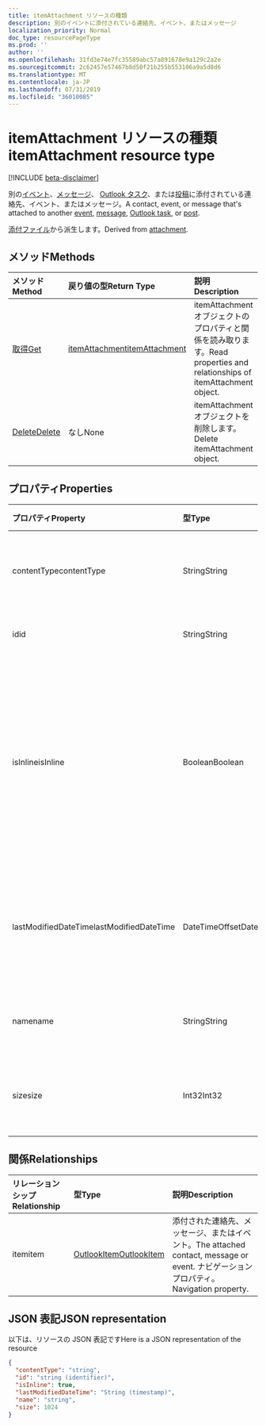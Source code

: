 ```yaml
---
title: itemAttachment リソースの種類
description: 別のイベントに添付されている連絡先、イベント、またはメッセージ
localization_priority: Normal
doc_type: resourcePageType
ms.prod: ''
author: ''
ms.openlocfilehash: 31fd3e74e7fc35589abc57a891678e9a129c2a2e
ms.sourcegitcommit: 2c62457e57467b8d50f21b255b553106a9a5d8d6
ms.translationtype: MT
ms.contentlocale: ja-JP
ms.lasthandoff: 07/31/2019
ms.locfileid: "36010085"
---
```

# <a name="itemattachment-resource-type"></a><span data-ttu-id="2c3c2-103">itemAttachment リソースの種類</span><span class="sxs-lookup"><span data-stu-id="2c3c2-103">itemAttachment resource type</span></span>

[!INCLUDE [beta-disclaimer](../../includes/beta-disclaimer.md)]

<span data-ttu-id="2c3c2-104">別の[イベント](../resources/event.md)、[メッセージ](../resources/message.md)、 [Outlook タスク](../resources/outlooktask.md)、または[投稿](../resources/post.md)に添付されている連絡先、イベント、またはメッセージ。</span><span class="sxs-lookup"><span data-stu-id="2c3c2-104">A contact, event, or message that's attached to another [event](../resources/event.md), [message](../resources/message.md), [Outlook task](../resources/outlooktask.md), or [post](../resources/post.md).</span></span>  

<span data-ttu-id="2c3c2-105">[添付ファイル](attachment.md)から派生します。</span><span class="sxs-lookup"><span data-stu-id="2c3c2-105">Derived from [attachment](attachment.md).</span></span>

## <a name="methods"></a><span data-ttu-id="2c3c2-106">メソッド</span><span class="sxs-lookup"><span data-stu-id="2c3c2-106">Methods</span></span>

| <span data-ttu-id="2c3c2-107">メソッド</span><span class="sxs-lookup"><span data-stu-id="2c3c2-107">Method</span></span>       | <span data-ttu-id="2c3c2-108">戻り値の型</span><span class="sxs-lookup"><span data-stu-id="2c3c2-108">Return Type</span></span>  |<span data-ttu-id="2c3c2-109">説明</span><span class="sxs-lookup"><span data-stu-id="2c3c2-109">Description</span></span>|
|:---------------|:--------|:----------|
|[<span data-ttu-id="2c3c2-110">取得</span><span class="sxs-lookup"><span data-stu-id="2c3c2-110">Get</span></span>](../api/attachment-get.md) | [<span data-ttu-id="2c3c2-111">itemAttachment</span><span class="sxs-lookup"><span data-stu-id="2c3c2-111">itemAttachment</span></span>](itemattachment.md) |<span data-ttu-id="2c3c2-112">itemAttachment オブジェクトのプロパティと関係を読み取ります。</span><span class="sxs-lookup"><span data-stu-id="2c3c2-112">Read properties and relationships of itemAttachment object.</span></span>|
|[<span data-ttu-id="2c3c2-113">Delete</span><span class="sxs-lookup"><span data-stu-id="2c3c2-113">Delete</span></span>](../api/attachment-delete.md) | <span data-ttu-id="2c3c2-114">なし</span><span class="sxs-lookup"><span data-stu-id="2c3c2-114">None</span></span> |<span data-ttu-id="2c3c2-115">itemAttachment オブジェクトを削除します。</span><span class="sxs-lookup"><span data-stu-id="2c3c2-115">Delete itemAttachment object.</span></span> |

## <a name="properties"></a><span data-ttu-id="2c3c2-116">プロパティ</span><span class="sxs-lookup"><span data-stu-id="2c3c2-116">Properties</span></span>
| <span data-ttu-id="2c3c2-117">プロパティ</span><span class="sxs-lookup"><span data-stu-id="2c3c2-117">Property</span></span>     | <span data-ttu-id="2c3c2-118">型</span><span class="sxs-lookup"><span data-stu-id="2c3c2-118">Type</span></span>   |<span data-ttu-id="2c3c2-119">説明</span><span class="sxs-lookup"><span data-stu-id="2c3c2-119">Description</span></span>|
|:---------------|:--------|:----------|
|<span data-ttu-id="2c3c2-120">contentType</span><span class="sxs-lookup"><span data-stu-id="2c3c2-120">contentType</span></span>|<span data-ttu-id="2c3c2-121">String</span><span class="sxs-lookup"><span data-stu-id="2c3c2-121">String</span></span>|<span data-ttu-id="2c3c2-122">添付ファイルのコンテンツ タイプ。</span><span class="sxs-lookup"><span data-stu-id="2c3c2-122">The content type of the attachment.</span></span>|
|<span data-ttu-id="2c3c2-123">id</span><span class="sxs-lookup"><span data-stu-id="2c3c2-123">id</span></span>|<span data-ttu-id="2c3c2-124">String</span><span class="sxs-lookup"><span data-stu-id="2c3c2-124">String</span></span>| <span data-ttu-id="2c3c2-125">添付ファイル ID。</span><span class="sxs-lookup"><span data-stu-id="2c3c2-125">The attachment ID.</span></span>|
|<span data-ttu-id="2c3c2-126">isInline</span><span class="sxs-lookup"><span data-stu-id="2c3c2-126">isInline</span></span>|<span data-ttu-id="2c3c2-127">Boolean</span><span class="sxs-lookup"><span data-stu-id="2c3c2-127">Boolean</span></span>|<span data-ttu-id="2c3c2-128">添付ファイルがインライン (アイテムの本文に埋め込まれた画像など) の場合に、true に設定します。</span><span class="sxs-lookup"><span data-stu-id="2c3c2-128">Set to true if the attachment is inline, such as an embedded image within the body of the item.</span></span>|
|<span data-ttu-id="2c3c2-129">lastModifiedDateTime</span><span class="sxs-lookup"><span data-stu-id="2c3c2-129">lastModifiedDateTime</span></span>|<span data-ttu-id="2c3c2-130">DateTimeOffset</span><span class="sxs-lookup"><span data-stu-id="2c3c2-130">DateTimeOffset</span></span>|<span data-ttu-id="2c3c2-131">添付ファイルが変更された最後の日時です。</span><span class="sxs-lookup"><span data-stu-id="2c3c2-131">The last time and date that the attachment was modified.</span></span>|
|<span data-ttu-id="2c3c2-132">name</span><span class="sxs-lookup"><span data-stu-id="2c3c2-132">name</span></span>|<span data-ttu-id="2c3c2-133">String</span><span class="sxs-lookup"><span data-stu-id="2c3c2-133">String</span></span>|<span data-ttu-id="2c3c2-134">添付ファイルの表示名。</span><span class="sxs-lookup"><span data-stu-id="2c3c2-134">The display name of the attachment.</span></span>|
|<span data-ttu-id="2c3c2-135">size</span><span class="sxs-lookup"><span data-stu-id="2c3c2-135">size</span></span>|<span data-ttu-id="2c3c2-136">Int32</span><span class="sxs-lookup"><span data-stu-id="2c3c2-136">Int32</span></span>|<span data-ttu-id="2c3c2-137">添付ファイルのバイト単位のサイズ。</span><span class="sxs-lookup"><span data-stu-id="2c3c2-137">The size in bytes of the attachment.</span></span>|

## <a name="relationships"></a><span data-ttu-id="2c3c2-138">関係</span><span class="sxs-lookup"><span data-stu-id="2c3c2-138">Relationships</span></span>
| <span data-ttu-id="2c3c2-139">リレーションシップ</span><span class="sxs-lookup"><span data-stu-id="2c3c2-139">Relationship</span></span> | <span data-ttu-id="2c3c2-140">型</span><span class="sxs-lookup"><span data-stu-id="2c3c2-140">Type</span></span>   |<span data-ttu-id="2c3c2-141">説明</span><span class="sxs-lookup"><span data-stu-id="2c3c2-141">Description</span></span>|
|:---------------|:--------|:----------|
|<span data-ttu-id="2c3c2-142">item</span><span class="sxs-lookup"><span data-stu-id="2c3c2-142">item</span></span>|[<span data-ttu-id="2c3c2-143">OutlookItem</span><span class="sxs-lookup"><span data-stu-id="2c3c2-143">OutlookItem</span></span>](outlookitem.md)|<span data-ttu-id="2c3c2-144">添付された連絡先、メッセージ、またはイベント。</span><span class="sxs-lookup"><span data-stu-id="2c3c2-144">The attached contact, message or event.</span></span> <span data-ttu-id="2c3c2-145">ナビゲーション プロパティ。</span><span class="sxs-lookup"><span data-stu-id="2c3c2-145">Navigation property.</span></span>|

## <a name="json-representation"></a><span data-ttu-id="2c3c2-146">JSON 表記</span><span class="sxs-lookup"><span data-stu-id="2c3c2-146">JSON representation</span></span>

<span data-ttu-id="2c3c2-147">以下は、リソースの JSON 表記です</span><span class="sxs-lookup"><span data-stu-id="2c3c2-147">Here is a JSON representation of the resource</span></span>

<!-- {
  "blockType": "resource",
  "keyProperty":"id",
  "optionalProperties": [
    "item"
  ],
  "@odata.type": "microsoft.graph.itemAttachment"
}-->

```json
{
  "contentType": "string",
  "id": "string (identifier)",
  "isInline": true,
  "lastModifiedDateTime": "String (timestamp)",
  "name": "string",
  "size": 1024
}

```
<!-- uuid: 8fcb5dbc-d5aa-4681-8e31-b001d5168d79
2015-10-25 14:57:30 UTC -->
<!--
{
  "type": "#page.annotation",
  "description": "itemAttachment resource",
  "keywords": "",
  "section": "documentation",
  "tocPath": "",
  "suppressions": []
}
-->
